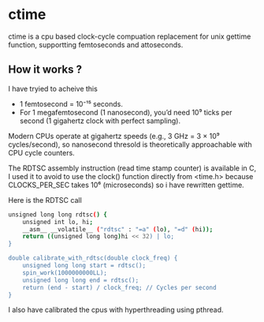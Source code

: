 # ctime
ctime is a cpu based clock-cycle compuation replacement for unix gettime function, supportting femtoseconds and attoseconds.

## How it works ?
I have tryied to acheive this 
* 1 femtosecond = 10⁻¹⁵ seconds.
* For 1 megafemtosecond (1 nanosecond), you’d need 10⁹ ticks per second (1 gigahertz clock with perfect sampling).

Modern CPUs operate at gigahertz speeds (e.g., 3 GHz = 3 × 10⁹ cycles/second), so nanosecond thresold is theoretically approachable with CPU cycle counters.

The RDTSC assembly instruction (read time stamp counter) is available in C, I used it to avoid to use the clock() function directly from <time.h> because CLOCKS_PER_SEC takes 10⁶ (microseconds) so i have rewritten gettime.

Here is the  RDTSC  call
```sh
unsigned long long rdtsc() {
    unsigned int lo, hi;
    __asm__ __volatile__ ("rdtsc" : "=a" (lo), "=d" (hi));
    return ((unsigned long long)hi << 32) | lo;
}

double calibrate_with_rdtsc(double clock_freq) {
    unsigned long long start = rdtsc();
    spin_work(1000000000LL);
    unsigned long long end = rdtsc();
    return (end - start) / clock_freq; // Cycles per second
}
```

I also have calibrated the cpus with hyperthreading using pthread. 




